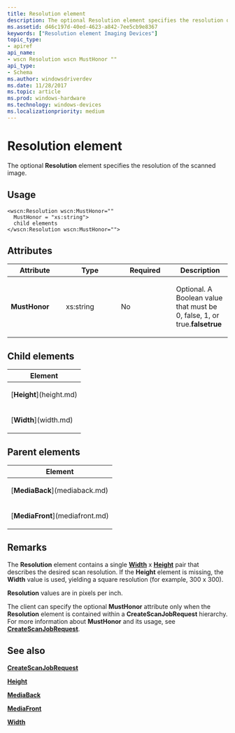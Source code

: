 ```yaml
---
title: Resolution element
description: The optional Resolution element specifies the resolution of the scanned image.
ms.assetid: d46c197d-40ed-4623-a842-7ee5cb9e8367
keywords: ["Resolution element Imaging Devices"]
topic_type:
- apiref
api_name:
- wscn Resolution wscn MustHonor ""
api_type:
- Schema
ms.author: windowsdriverdev
ms.date: 11/28/2017
ms.topic: article
ms.prod: windows-hardware
ms.technology: windows-devices
ms.localizationpriority: medium
---
```


# Resolution element


The optional **Resolution** element specifies the resolution of the scanned image.

Usage
-----

``` syntax
<wscn:Resolution wscn:MustHonor=""
  MustHonor = "xs:string">
  child elements
</wscn:Resolution wscn:MustHonor="">
```

Attributes
----------

<table>
<colgroup>
<col width="25%" />
<col width="25%" />
<col width="25%" />
<col width="25%" />
</colgroup>
<thead>
<tr class="header">
<th>Attribute</th>
<th>Type</th>
<th>Required</th>
<th>Description</th>
</tr>
</thead>
<tbody>
<tr class="odd">
<td><p><strong><strong>MustHonor</strong></strong></p></td>
<td><p>xs:string</p></td>
<td><p>No</p></td>
<td><p></p>
<p>Optional. A Boolean value that must be 0, false, 1, or true.<strong>falsetrue</strong></p></td>
</tr>
</tbody>
</table>

## Child elements


<table>
<colgroup>
<col width="100%" />
</colgroup>
<thead>
<tr class="header">
<th>Element</th>
</tr>
</thead>
<tbody>
<tr class="odd">
<td><p>[<strong>Height</strong>](height.md)</p></td>
</tr>
<tr class="even">
<td><p>[<strong>Width</strong>](width.md)</p></td>
</tr>
</tbody>
</table>

## Parent elements


<table>
<colgroup>
<col width="100%" />
</colgroup>
<thead>
<tr class="header">
<th>Element</th>
</tr>
</thead>
<tbody>
<tr class="odd">
<td><p>[<strong>MediaBack</strong>](mediaback.md)</p></td>
</tr>
<tr class="even">
<td><p>[<strong>MediaFront</strong>](mediafront.md)</p></td>
</tr>
</tbody>
</table>

Remarks
-------

The **Resolution** element contains a single [**Width**](width.md) x [**Height**](height.md) pair that describes the desired scan resolution. If the **Height** element is missing, the **Width** value is used, yielding a square resolution (for example, 300 x 300).

**Resolution** values are in pixels per inch.

The client can specify the optional **MustHonor** attribute only when the **Resolution** element is contained within a **CreateScanJobRequest** hierarchy. For more information about **MustHonor** and its usage, see [**CreateScanJobRequest**](createscanjobrequest.md).

## <span id="see_also"></span>See also


[**CreateScanJobRequest**](createscanjobrequest.md)

[**Height**](height.md)

[**MediaBack**](mediaback.md)

[**MediaFront**](mediafront.md)

[**Width**](width.md)

 

 







